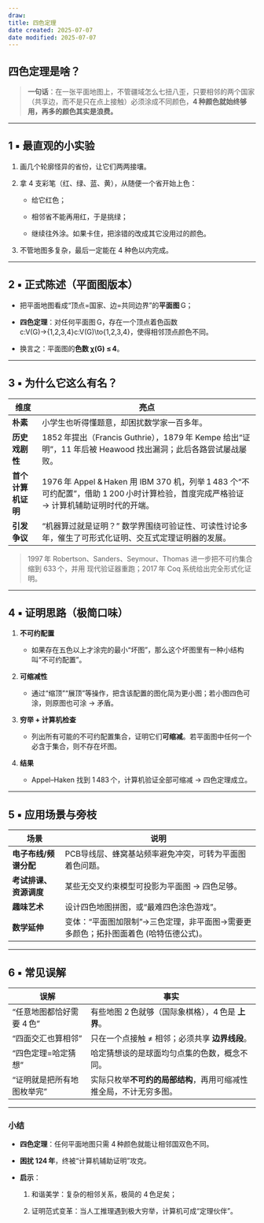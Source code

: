 ```yaml
---
draw:
title: 四色定理
date created: 2025-07-07
date modified: 2025-07-07
---
```

## 四色定理是啥？

> **一句话**：在一张平面地图上，不管疆域怎么七扭八歪，只要相邻的两个国家（共享边，而不是只在点上接触）必须涂成不同颜色，**4 种颜色就始终够用，再多的颜色其实是浪费。**

---

## 1 ▪ 最直观的小实验

1. 画几个轮廓怪异的省份，让它们两两接壤。
    
2. 拿 4 支彩笔（红、绿、蓝、黄），从随便一个省开始上色：
    
    - 给它红色；
        
    - 相邻省不能再用红，于是挑绿；
        
    - 继续往外涂。如果卡住，把涂错的改成其它没用过的颜色。
        
3. 不管地图多复杂，最后一定能在 4 种色以内完成。
    

---

## 2 ▪ 正式陈述（平面图版本）

- 把平面地图看成“顶点=国家、边=共同边界”的**平面图** G；
    
- **四色定理**：对任何平面图 G，存在一个顶点着色函数 c:V(G)→{1,2,3,4}c:V(G)\to\{1,2,3,4\}，使得相邻顶点颜色不同。
    
- 换言之：平面图的**色数 χ(G) ≤ 4**。
    

---

## 3 ▪ 为什么它这么有名？

|维度|亮点|
|---|---|
|**朴素**|小学生也听得懂题意，却困扰数学家一百多年。|
|**历史戏剧性**|1852 年提出（Francis Guthrie），1879 年 Kempe 给出“证明”，11 年后被 Heawood 找出漏洞；此后各路尝试屡战屡败。|
|**首个计算机证明**|1976 年 Appel & Haken 用 IBM 370 机，列举 1 483 个“不可约配置”，借助 1 200 小时计算检验，首度完成严格验证 → 计算机辅助证明时代的开端。|
|**引发争议**|“机器算过就是证明？” 数学界围绕可验证性、可读性讨论多年，催生了可形式化证明、交互式定理证明器的发展。|

> 1997 年 Robertson、Sanders、Seymour、Thomas 进一步把不可约集合缩到 633 个，并用 现代验证器重跑；2017 年 Coq 系统给出完全形式化证明。

---

## 4 ▪ 证明思路（极简口味）

1. **不可约配置**
    
    - 如果存在五色以上才涂完的最小“坏图”，那么这个坏图里有一种小结构叫“不可约配置”。
        
2. **可缩减性**
    
    - 通过“缩顶”“展顶”等操作，把含该配置的图化简为更小图；若小图四色可涂，则原图也可涂 → 矛盾。
        
3. **穷举 + 计算机检查**
    
    - 列出所有可能的不可约配置集合，证明它们**可缩减**。若平面图中任何一个必含于集合，则不存在坏图。
        
4. **结果**
    
    - Appel–Haken 找到 1 483 个，计算机验证全部可缩减 → 四色定理成立。
        

---

## 5 ▪ 应用场景与旁枝

|场景|说明|
|---|---|
|**电子布线/频谱分配**|PCB导线层、蜂窝基站频率避免冲突，可转为平面图着色问题。|
|**考试排课、资源调度**|某些无交叉约束模型可投影为平面图 → 四色足够。|
|**趣味艺术**|设计四色地图拼图，或“最难四色涂色游戏”。|
|**数学延伸**|变体：“平面图加限制”→三色定理，非平面图→需要更多颜色；拓扑图面着色 (哈特伍德公式)。|

---

## 6 ▪ 常见误解

|误解|事实|
|---|---|
|“任意地图都恰好需要 4 色”|有些地图 2 色就够（国际象棋格），4 色是 **上界**。|
|“四面交汇也算相邻”|只在一个点接触 ≠ 相邻；必须共享 **边界线段**。|
|“四色定理=哈定猜想”|哈定猜想谈的是球面均匀点集的色数，概念不同。|
|“证明就是把所有地图枚举完”|实际只枚举**不可约的局部结构**，再用可缩减性推全局，不计无穷多图。|

---

### 小结

- **四色定理**：任何平面地图只需 4 种颜色就能让相邻国双色不同。
    
- **困扰 124 年**，终被“计算机辅助证明”攻克。
    
- **启示**：
    
    1. 和谐美学：复杂的相邻关系，极简的 4 色足矣；
        
    2. 证明范式变革：当人工推理遇到极大穷举，计算机可成“定理伙伴”。
